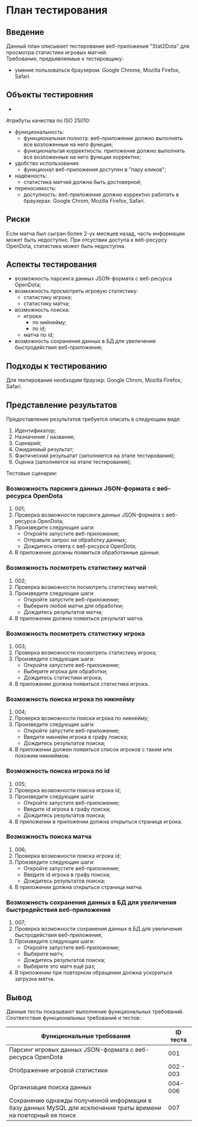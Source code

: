 # План тестирования   
## Введение  
Данный план описывает тестирование веб-приложения "Stat2Dota" для просмотра статистики игровых матчей.  
Требования, предъявляемые к тестировщику:
 - умение пользоваться браузером: Google Chrome, Mozilla Firefox, Safari.  
 ## Объекты тестировния 
  - 
  Атрибуты качества  по ISO 25010:
   - функциональность:  
      +  функциональная полнота: веб-приложение должно выполнять все возложенные на него функции;
      +  функциональгая корректность: приложение должно выполнять все возложенные на него функции корректно;
   -  удобство использования:   
      +  функционал веб-приложения доступен в "пару кликов";  
   -  надёжность:  
      +  статистика матчей должна быть достоверной;  
   - переносимость:
      +  доступность: веб-приложение должно корректно работать в браузерах: Google Chrom, Mozilla Firefox, Safari.  
## Риски 
Если матча был сыгран более 2-ух месяцев назад, часть информации может быть недоступно. При отсуствии доступа к веб-ресурсу OpenDota, статистика может быть недоступна.

## Аспекты тестирования
 - возможность парсинга данных JSON-формата с веб-ресурса OpenDota;
 - возможность просмотреть игровую статистику:  
    + статистику игрока;
    + статистику матча;
 - возможность поиска:
    + игрока:
      * по нийнейму;
      * по id;
    + матча по id;
 - возможность сохранения данных в БД для увеличения быстродействия веб-приложения;
## Подходы к тестированию 
Для тектирования необходим браузер: Google Chrom, Mozilla Firefox, Safari.
## Представление результатов  
Предоставление результатов требуется описать в следующем виде:
  1. Идентификатор;
  2. Назначение / название;
  3. Сценарий;
  4. Ожидаемый результат;
  5. Фактический резульатат (заполняется на этапе тестирования);
  6. Оценка (заполняется на этапе тестирования);  
  
Тестовые сценарии:  
### Возможность парсинга данных JSON-формата с веб-ресурса OpenDota
1. 001;
2. Проверка возможности парсинга данных JSON-формата с веб-ресурса OpenDota;
3. Произведите следующие шаги:
    - Откройте запустите веб-приложение;
    - Отправьте запрос на обработку данных;
    - Дождитесь ответа с веб-ресурса OpenDota;
 4. В приложение должны появиться обработанные данные.  
 ### Возможность посмотреть статистику матчей
 1. 002;
 2. Проверка возможности посмотреть статистику матчей;
 3. Произведите следующие шаги:
    - Откройте запустите веб-приложение;
    - Выберите любой матчи для обработки;
    - Дождитесь результатов матча;
 4. В приложении должна появиться результат матча.  
 ### Возможность посмотреть статистику игрока
 1. 003;
 2. Проверка возможности посмотреть статистику игрока;
 3. Произведите следующие шаги:
    - Откройте запустите веб-приложение;
    - Выберите игрока для обработки;
    - Дождитесь статистики игрока;
 4. В приложении должна появиться статистика игрока. 
 ### Возможность поиска игрока по никнейму  
 1. 004;
 2. Проверка возможности поиска игрока по никнейму;
 3. Произведите следующие шаги:
    - Откройте запустите веб-приложение;
    - Введите никнейм игрока в графу поиска;
    - Дождитесь результатов поиска;
 4. В приложении должен появиться список игроков с таким или похожим никнеймом. 
 ### Возможность поиска игрока по id
 1. 005;
 2. Проверка возможности поиска игрока id;
 3. Произведите следующие шаги:
    - Откройте запустите веб-приложение;
    - Введите id игрока в графу поиска;
    - Дождитесь результатов поиска;
 4. В приложении в приложении должна открыться страница игрока. 
 ### Возможность поиска матча
 1. 006;
 2. Проверка возможности поиска игрока id;
 3. Произведите следующие шаги:
    - Откройте запустите веб-приложение;
    - Введите id игрока в графу поиска;
    - Дождитесь результатов поиска;
 4. В приложении должна открыться страница матча. 
 ### Возможность сохранения данных в БД для увеличения быстродействия веб-приложения
 1. 007;
 2. Проверка возможности сохранения данных в БД для увеличения быстродействия веб-приложения;
 3. Произведите следующие шаги:
    - Откройте запустите веб-приложение;
    - Выберите матч;
    - Дождитесь результатов поиска;
    - Выберите это матч ещё раз;
 4. В приложении при повторном обращении должна ускориться загрузка матча. 
 ## Вывод 
 Данные тесты показывают выполнение функциональных требований. Соответствие функциональных требований и тестов:    
 
 | Функциональные требования | ID теста|  
 |---------------------------|---------|  
 |Парсинг игровых данных JSON-формата с веб-ресурса OpenDota|001|   
 |Отображение игровой статистики|002 - 003|  
 |Организация поиска данных|004-006|  
 |Сохранение однажды полученной информации в базу данных MySQL для исключения траты времени на повторный ее поиск|007|   
 
 
